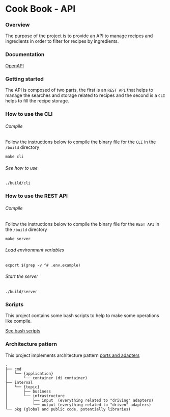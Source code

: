 # Cook Book  - API

### Overview
The purpose of the project is to provide an API to manage recipes and ingredients in order to filter for recipes by ingredients.

###  Documentation
[OpenAPI](./docs/openapi.yaml)

### Getting started

The API is composed of two parts, the first is an `REST API` that helps to manage the searches and storage related to recipes and the second is a `CLI` helps to fill the recipe storage.

### How to use the CLI
###### Compile
Follow the instructions below to compile the binary file for the `CLI` in the `/build` directory
```shell
make cli
```
###### See how to use
```shell
./build/cli
```

### How to use the REST API
###### Compile
Follow the instructions below to compile the binary file for the `REST API` in the `/build` directory
```shell
make server
```
###### Load environment variables
```shell
export $(grep -v ^# .env.example)
```
###### Start the server
```shell
./build/server
```

### Scripts
This project contains some bash scripts to help to make some operations like compile.

[See bash scripts](./scripts)

### Architecture pattern
This project implements architecture pattern [ports and adapters](https://alistair.cockburn.us/hexagonal-architecture)
```
.
├── cmd
│   └── {application}
│       └── container (di container)
├── internal
│   └── {topic}
│       ├── business
│       └── infrastructure
│           ├── input  (everything related to "driving" adapters)
│           └── output (everything related to "driven" adapters)
└── pkg (global and public code, potentially libraries)
```